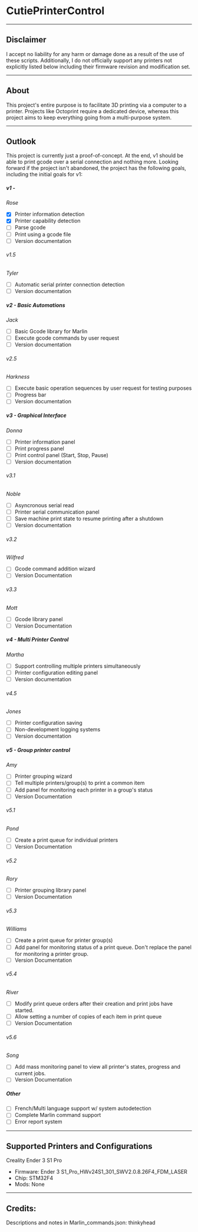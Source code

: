 # CutiePrinterControl
---

## Disclaimer

I accept no liability for any harm or damage done as a result of the use of these scripts. Additionally, I do not officially support any printers not explicitly listed below including their firmware revision and modification set.

---

## About

This project's entire purpose is to facilitate 3D printing via a computer to a printer. Projects like Octoprint require a dedicated device, whereas this project aims to keep everything going from a multi-purpose system.

---

## Outlook

This project is currently just a proof-of-concept. At the end, v1 should be able to print gcode over a serial connection and nothing more. Looking forward if the project isn't abandoned, the project has the following goals, including the initial goals for v1:

##### v1 - 
*Rose*

- [x] Printer information detection
- [x] Printer capability detection
- [ ] Parse gcode
- [ ] Print using a gcode file
- [ ] Version documentation

###### v1.5
*Tyler*

- [ ] Automatic serial printer connection detection
- [ ] Version documentation

##### v2 - Basic Automations
*Jack*

- [ ] Basic Gcode library for Marlin
- [ ] Execute gcode commands by user request
- [ ] Version documentation

###### v2.5
*Harkness*

- [ ] Execute basic operation sequences by user request for testing purposes
- [ ] Progress bar
- [ ] Version documentation

##### v3 - Graphical Interface
*Donna*

- [ ] Printer information panel
- [ ] Print progress panel
- [ ] Print control panel (Start, Stop, Pause)
- [ ] Version documentation

###### v3.1
*Noble*

- [ ] Asyncronous serial read
- [ ] Printer serial communication panel
- [ ] Save machine print state to resume printing after a shutdown
- [ ] Version documentation

###### v3.2
*Wilfred*

- [ ] Gcode command addition wizard
- [ ] Version Documentation

###### v3.3
*Mott*

- [ ] Gcode library panel
- [ ] Version Documentation

##### v4 - Multi Printer Control
*Martha*

- [ ] Support controlling multiple printers simultaneously
- [ ] Printer configuration editing panel
- [ ] Version documentation

###### v4.5
*Jones*

- [ ] Printer configuration saving
- [ ] Non-development logging systems
- [ ] Version documentation

##### v5 - Group printer control
*Amy*

- [ ] Printer grouping wizard
- [ ] Tell multiple printers/group(s) to print a common item
- [ ] Add panel for monitoring each printer in a group's status
- [ ] Version Documentation

###### v5.1
*Pond*

- [ ] Create a print queue for individual printers
- [ ] Version Documentation

###### v5.2
*Rory*

- [ ] Printer grouping library panel
- [ ] Version Documentation

###### v5.3
*Williams*

- [ ] Create a print queue for printer group(s)
- [ ] Add panel for monitoring status of a print queue. Don't replace the panel for monitoring a printer group.
- [ ] Version Documentation

###### v5.4
*River*

- [ ] Modify print queue orders after their creation and print jobs have started.
- [ ] Allow setting a number of copies of each item in print queue
- [ ] Version Documentation

###### v5.6
*Song*

- [ ] Add mass monitoring panel to view all printer's states, progress and current jobs.
- [ ] Version Documentation

##### Other

- [ ] French/Multi language support w/ system autodetection
- [ ] Complete Marlin command support
- [ ] Error report system

---

## Supported Printers and Configurations

Creality Ender 3 S1 Pro
- Firmware: Ender 3 S1_Pro_HWv24S1_301_SWV2.0.8.26F4_FDM_LASER
- Chip: STM32F4
- Mods: None

---

## Credits:

Descriptions and notes in Marlin_commands.json: thinkyhead